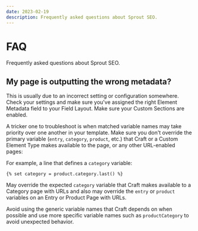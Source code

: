 ```yaml
---
date: 2023-02-19
description: Frequently asked questions about Sprout SEO.
---
```


# FAQ

Frequently asked questions about Sprout SEO.

## My page is outputting the wrong metadata?

This is usually due to an incorrect setting or configuration somewhere. Check your settings and make sure you've assigned the right Element Metadata field to your Field Layout. Make sure your Custom Sections are enabled.

A tricker one to troubleshoot is when matched variable names may take priority over one another in your template. Make sure you don't override the primary variable (`entry`, `category`, `product`, etc.) that Craft or a Custom Element Type makes available to the page, or any other URL-enabled pages:

For example, a line that defines a `category` variable:

``` twig
{% set category = product.category.last() %}
```

May override the expected `category` variable that Craft makes available to a Category page with URLs and also may override the `entry` or `product` variables on an Entry or Product Page with URLs.

Avoid using the generic variable names that Craft depends on when possible and use more specific variable names such as `productCategory` to avoid unexpected behavior.
